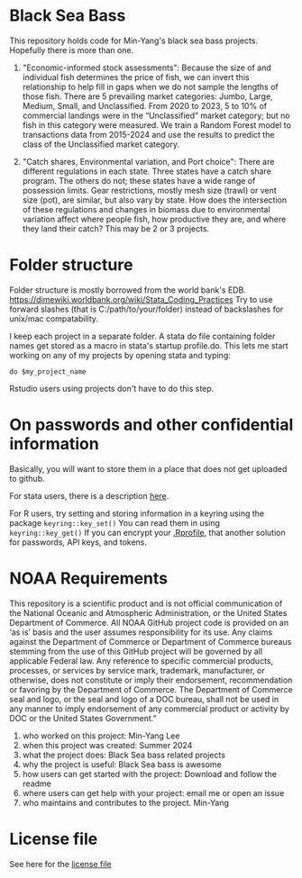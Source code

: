 # Black Sea Bass

This repository holds code for Min-Yang's black sea bass projects. Hopefully there is more than one.  

1. "Economic-informed stock assessments": Because the 
size of and individual fish determines the price of fish, we can invert this 
relationship to help fill in gaps when we do not sample the lengths of those fish.
There are 5 prevailing market categories: Jumbo, Large, Medium, Small, and
Unclassified.  From 2020 to 2023, 5 to 10% of commercial landings were in the 
“Unclassified” market category; but no fish in this category were measured. We 
train a Random Forest model to transactions data from 2015-2024 and use the results
to predict the class of the Unclassified market category.

2. "Catch shares, Environmental variation, and Port choice": There are different
regulations in each state.  Three states have a catch share program. The others 
do not; these states have a wide range of possession limits. Gear restrictions, 
mostly mesh size (trawl) or vent size (pot), are similar, but also vary by state.
How does the intersection of these regulations and changes in biomass due to 
environmental variation affect where people fish, how productive they are, and 
where they land their catch?  This may be 2 or 3 projects.


#  Folder structure

Folder structure is mostly borrowed from the world bank's EDB. https://dimewiki.worldbank.org/wiki/Stata_Coding_Practices
Try to use forward slashes (that is C:/path/to/your/folder) instead of backslashes for unix/mac compatability. 

I keep each project in a separate folder.  A stata do file containing folder names get stored as a macro in stata's startup profile.do.  This lets me start working on any of my projects by opening stata and typing: 
```
do $my_project_name
```
Rstudio users using projects don't have to do this step.


# On passwords and other confidential information

Basically, you will want to store them in a place that does not get uploaded to github. 

For stata users, there is a description [here](/documentation/project_logistics.md). 

For R users, try setting and storing information in a keyring using the package ``keyring::key_set()``   You can read them in using ``keyring::key_get()`` 
If you can encrypt your [.Rprofile](/R_code/project_logistics/.Rprofile_sample), that another solution for passwords, API keys, and tokens.  

# NOAA Requirements
This repository is a scientific product and is not official communication of the National Oceanic and Atmospheric Administration, or the United States Department of Commerce. All NOAA GitHub project code is provided on an ‘as is’ basis and the user assumes responsibility for its use. Any claims against the Department of Commerce or Department of Commerce bureaus stemming from the use of this GitHub project will be governed by all applicable Federal law. Any reference to specific commercial products, processes, or services by service mark, trademark, manufacturer, or otherwise, does not constitute or imply their endorsement, recommendation or favoring by the Department of Commerce. The Department of Commerce seal and logo, or the seal and logo of a DOC bureau, shall not be used in any manner to imply endorsement of any commercial product or activity by DOC or the United States Government.”


1. who worked on this project:  Min-Yang Lee
1. when this project was created: Summer 2024 
1. what the project does: Black Sea bass related projects
1. why the project is useful:  Black Sea bass is awesome
1. how users can get started with the project: Download and follow the readme
1. where users can get help with your project:  email me or open an issue
1. who maintains and contributes to the project. Min-Yang

# License file
See here for the [license file](License.txt)
